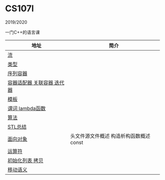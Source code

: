 # CS107l

2019/2020

一门C++的语言课 

| 地址 | 简介 |
| - | - |
| [流](Unit1.md) | |
| [类型](Unit2.md) | |
| [序列容器](Unit3.md) | |
| [容器适配器 关联容器 迭代器](Unit4.md) | |
| [模板](Unit5.md) | |
| [谓词 lambda函数](Unit6.md) | |
| [算法](Unit7.md) | |
| [STL总结](Unit8.md) | |
| [面向对象](Unit9.md) | 头文件源文件概述 构造析构函数概述 const |
| [运算符](Unit10.md) | |
| [初始化列表 拷贝](Unit11.md) | |
| [移动语义](Unit12.md) | |
